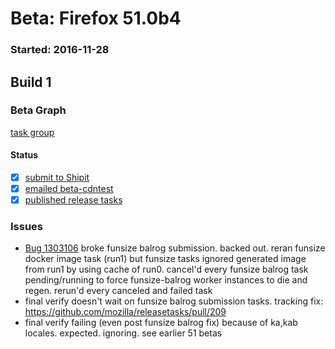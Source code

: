 # Beta: Firefox 51.0b4

### Started: 2016-11-28

## Build 1

### Beta Graph
[task group](https://tools.taskcluster.net/push-inspector/#/zaVnBlMRTOOb3xD4TwBLIg)


#### Status
- [x] [submit to Shipit](https://wiki.mozilla.org/Release:Release_Automation_on_Mercurial:Starting_a_Release#Submit_to_Ship_It)
- [x] [emailed beta-cdntest](../how-tos/relpro.md#1-email-drivers-re-release-live-on-test-channel)
- [x] [published release tasks](../how-tos/relpro.md#3-publish-release)

### Issues
- [Bug 1303106](https://bugzil.la/1303106) broke funsize balrog submission. backed out. reran funsize docker image task (run1) but funsize tasks ignored generated image from run1 by using cache of run0. cancel'd every funsize balrog task pending/running to force funsize-balrog worker instances to die and regen. rerun'd every canceled and failed task
- final verify doesn't wait on funsize balrog submission tasks. tracking fix: https://github.com/mozilla/releasetasks/pull/209
- final verify failing (even post funsize balrog fix) because of ka,kab locales. expected. ignoring. see earlier 51 betas


